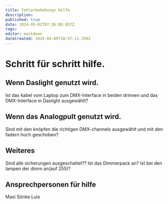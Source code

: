 ```yaml
---
title: Fehlerbehebungs Hilfe
description: 
published: true
date: 2024-05-02T07:36:09.037Z
tags: 
editor: markdown
dateCreated: 2024-04-09T10:57:11.359Z
---
```


# Schritt für schritt hilfe.
## Wenn Daslight genutzt wird.
Ist das kabel vom Laptop zum DMX-Interface in beiden drinnen und das DMX-Interface in Daslight ausgewählt?
## Wenn das Analogpult genutzt wird.
Sind mit den knöpfen die richtigen DMX-channels ausgewählt und mit den fadern hoch geschoben?
## Weiteres
Sind alle sicherungen ausgeschaltet??
Ist das Dimmerpack an?
Ist bei den lampen der dimm an(auf 255)?
## Ansprechpersonen für hilfe
Maxi
Sönke
Luis